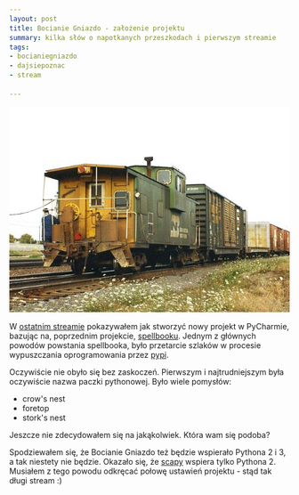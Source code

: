 ```yaml
---
layout: post
title: Bocianie Gniazdo - założenie projektu
summary: kilka słów o napotkanych przeszkodach i pierwszym streamie 
tags: 
- bocianiegniazdo
- dajsiepoznac
- stream

---
```


![bocianie gniazdo](/images/posts/640px-BN_caboose,_Eola_Yard,_1993.jpg)

W [ostatnim streamie](https://www.livecoding.tv/donpiekarz/videos/a9gnQ-plen-bocianie-gniazdo-2) pokazywałem jak stworzyć nowy projekt w PyCharmie, bazując na, poprzednim projekcie, [spellbooku](https://github.com/donpiekarz/spellbook). Jednym z głównych powodów powstania spellbooka, było przetarcie szlaków w procesie wypuszczania oprogramowania przez [pypi](https://pypi.python.org/pypi). 

Oczywiście nie obyło się bez zaskoczeń. Pierwszym i najtrudniejszym była oczywiście nazwa paczki pythonowej. Było wiele pomysłów: 

- crow's nest
- foretop
- stork's nest

Jeszcze nie zdecydowałem się na jakąkolwiek. Która wam się podoba?

Spodziewałem się, że Bocianie Gniazdo też będzie wspierało Pythona 2 i 3, a tak niestety nie będzie. Okazało się, że [scapy](http://www.secdev.org/projects/scapy/) wspiera tylko Pythona 2. Musiałem z tego powodu odkręcać połowę ustawień projektu - stąd tak długi stream :)

